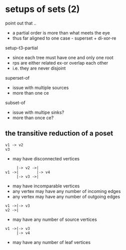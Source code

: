 
# setups of sets (2)

point out that ..
- a partial order is more than what meets the eye
- thus far aligned to one case - superset + di-xor-re

setup-t3-partial
- since each tree must have one and only one root
- rps are either related ex-or overlap each other
- i.e. they are never disjoint

superset-of
- issue with multiple sources
- more than one ce

subset-of
- issue with multipe sinks?
- more than once ce?

<!-- ======================================================================= -->
## the transitive reduction of a poset

```
v1 -> v2
v3
```

* may have disconnected vertices

```
     |-> v2 ->|
v1 ->|        |-> v4
     |-> v3 ->|
```

* may have incomparable vertices
* any vertex may have any number of incoming edges
* any vertex may have any number of outgoing edges

```
v1 ->|-> v3
v2 ->|
```

* may have any number of source vertices

```
v1 ->|-> v3
     |-> v4
```

* may have any number of leaf vertices
